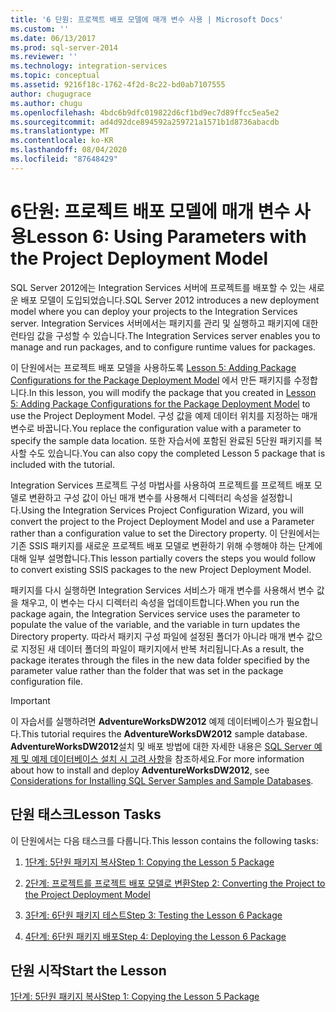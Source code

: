 ```yaml
---
title: '6 단원: 프로젝트 배포 모델에 매개 변수 사용 | Microsoft Docs'
ms.custom: ''
ms.date: 06/13/2017
ms.prod: sql-server-2014
ms.reviewer: ''
ms.technology: integration-services
ms.topic: conceptual
ms.assetid: 9216f18c-1762-4f2d-8c22-bd0ab7107555
author: chugugrace
ms.author: chugu
ms.openlocfilehash: 4bdc6b9dfc019822d6cf1bd9ec7d89ffcc5ea5e2
ms.sourcegitcommit: ad4d92dce894592a259721a1571b1d8736abacdb
ms.translationtype: MT
ms.contentlocale: ko-KR
ms.lasthandoff: 08/04/2020
ms.locfileid: "87648429"
---
```

# <a name="lesson-6-using-parameters-with-the-project-deployment-model"></a><span data-ttu-id="51f63-102">6단원: 프로젝트 배포 모델에 매개 변수 사용</span><span class="sxs-lookup"><span data-stu-id="51f63-102">Lesson 6: Using Parameters with the Project Deployment Model</span></span>
  <span data-ttu-id="51f63-103">SQL Server 2012에는 Integration Services 서버에 프로젝트를 배포할 수 있는 새로운 배포 모델이 도입되었습니다.</span><span class="sxs-lookup"><span data-stu-id="51f63-103">SQL Server 2012 introduces a new deployment model where you can deploy your projects to the Integration Services server.</span></span> <span data-ttu-id="51f63-104">Integration Services 서버에서는 패키지를 관리 및 실행하고 패키지에 대한 런타임 값을 구성할 수 있습니다.</span><span class="sxs-lookup"><span data-stu-id="51f63-104">The Integration Services server enables you to manage and run packages, and to configure runtime values for packages.</span></span>  
  
 <span data-ttu-id="51f63-105">이 단원에서는 프로젝트 배포 모델을 사용하도록 [Lesson 5: Adding Package Configurations for the Package Deployment Model](lesson-5-add-ssis-package-configurations-for-the-package-deployment-model.md) 에서 만든 패키지를 수정합니다.</span><span class="sxs-lookup"><span data-stu-id="51f63-105">In this lesson, you will modify the package that you created in [Lesson 5: Adding Package Configurations for the Package Deployment Model](lesson-5-add-ssis-package-configurations-for-the-package-deployment-model.md) to use the Project Deployment Model.</span></span> <span data-ttu-id="51f63-106">구성 값을 예제 데이터 위치를 지정하는 매개 변수로 바꿉니다.</span><span class="sxs-lookup"><span data-stu-id="51f63-106">You replace the configuration value with a parameter to specify the sample data location.</span></span> <span data-ttu-id="51f63-107">또한 자습서에 포함된 완료된 5단원 패키지를 복사할 수도 있습니다.</span><span class="sxs-lookup"><span data-stu-id="51f63-107">You can also copy the completed Lesson 5 package that is included with the tutorial.</span></span>  
  
 <span data-ttu-id="51f63-108">Integration Services 프로젝트 구성 마법사를 사용하여 프로젝트를 프로젝트 배포 모델로 변환하고 구성 값이 아닌 매개 변수를 사용해서 디렉터리 속성을 설정합니다.</span><span class="sxs-lookup"><span data-stu-id="51f63-108">Using the Integration Services Project Configuration Wizard, you will convert the project to the Project Deployment Model and use a Parameter rather than a configuration value to set the Directory property.</span></span> <span data-ttu-id="51f63-109">이 단원에서는 기존 SSIS 패키지를 새로운 프로젝트 배포 모델로 변환하기 위해 수행해야 하는 단계에 대해 일부 설명합니다.</span><span class="sxs-lookup"><span data-stu-id="51f63-109">This lesson partially covers the steps you would follow to convert existing SSIS packages to the new Project Deployment Model.</span></span>  
  
 <span data-ttu-id="51f63-110">패키지를 다시 실행하면 Integration Services 서비스가 매개 변수를 사용해서 변수 값을 채우고, 이 변수는 다시 디렉터리 속성을 업데이트합니다.</span><span class="sxs-lookup"><span data-stu-id="51f63-110">When you run the package again, the Integration Services service uses the parameter to populate the value of the variable, and the variable in turn updates the Directory property.</span></span> <span data-ttu-id="51f63-111">따라서 패키지 구성 파일에 설정된 폴더가 아니라 매개 변수 값으로 지정된 새 데이터 폴더의 파일이 패키지에서 반복 처리됩니다.</span><span class="sxs-lookup"><span data-stu-id="51f63-111">As a result, the package iterates through the files in the new data folder specified by the parameter value rather than the folder that was set in the package configuration file.</span></span>  
  
> [!IMPORTANT]  
>  <span data-ttu-id="51f63-112">이 자습서를 실행하려면 **AdventureWorksDW2012** 예제 데이터베이스가 필요합니다.</span><span class="sxs-lookup"><span data-stu-id="51f63-112">This tutorial requires the **AdventureWorksDW2012** sample database.</span></span> <span data-ttu-id="51f63-113">**AdventureWorksDW2012**설치 및 배포 방법에 대한 자세한 내용은 [SQL Server 예제 및 예제 데이터베이스 설치 시 고려 사항](https://technet.microsoft.com/library/ms161556%28v=sql.105%29)을 참조하세요.</span><span class="sxs-lookup"><span data-stu-id="51f63-113">For more information about how to install and deploy **AdventureWorksDW2012**, see [Considerations for Installing SQL Server Samples and Sample Databases](https://technet.microsoft.com/library/ms161556%28v=sql.105%29).</span></span>  
  
## <a name="lesson-tasks"></a><span data-ttu-id="51f63-114">단원 태스크</span><span class="sxs-lookup"><span data-stu-id="51f63-114">Lesson Tasks</span></span>  
 <span data-ttu-id="51f63-115">이 단원에서는 다음 태스크를 다룹니다.</span><span class="sxs-lookup"><span data-stu-id="51f63-115">This lesson contains the following tasks:</span></span>  
  
1.  [<span data-ttu-id="51f63-116">1단계: 5단원 패키지 복사</span><span class="sxs-lookup"><span data-stu-id="51f63-116">Step 1: Copying the Lesson 5 Package</span></span>](lesson-6-1-copying-the-lesson-5-package.md)  
  
2.  [<span data-ttu-id="51f63-117">2단계: 프로젝트를 프로젝트 배포 모델로 변환</span><span class="sxs-lookup"><span data-stu-id="51f63-117">Step 2: Converting the Project to the Project Deployment Model</span></span>](lesson-6-2-converting-the-project-to-the-project-deployment-model.md)  
  
3.  [<span data-ttu-id="51f63-118">3단계: 6단원 패키지 테스트</span><span class="sxs-lookup"><span data-stu-id="51f63-118">Step 3: Testing the Lesson 6 Package</span></span>](lesson-6-3-testing-the-lesson-6-package.md)  
  
4.  [<span data-ttu-id="51f63-119">4단계: 6단원 패키지 배포</span><span class="sxs-lookup"><span data-stu-id="51f63-119">Step 4: Deploying the Lesson 6 Package</span></span>](lesson-6-4-deploying-the-lesson-6-package.md)  
  
## <a name="start-the-lesson"></a><span data-ttu-id="51f63-120">단원 시작</span><span class="sxs-lookup"><span data-stu-id="51f63-120">Start the Lesson</span></span>  
 [<span data-ttu-id="51f63-121">1단계: 5단원 패키지 복사</span><span class="sxs-lookup"><span data-stu-id="51f63-121">Step 1: Copying the Lesson 5 Package</span></span>](lesson-6-1-copying-the-lesson-5-package.md)  
  
  
